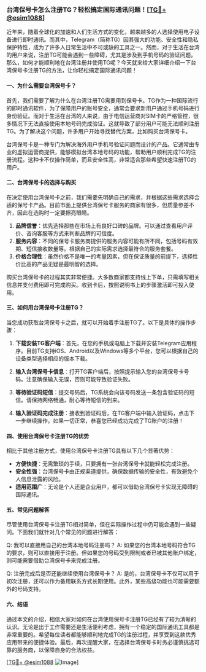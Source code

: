 ### 台湾保号卡怎么注册TG？轻松搞定国际通讯问题！[[TG💪+ @esim1088](https://t.me/s/esim1088)]

近年来，随着全球化的加速和人们生活方式的变化，越来越多的人选择使用电子设备进行即时通讯。而其中，Telegram（简称TG）因其强大的功能、安全性和隐私保护特性，成为了许多人日常生活中不可或缺的工具之一。然而，对于生活在台湾的用户来说，注册TG可能会遇到一些障碍，尤其是涉及到手机号码的验证问题。那么，如何才能顺利地在台湾注册并使用TG呢？今天就来给大家详细介绍一下台湾保号卡注册TG的方法，让你轻松搞定国际通讯问题！

#### 一、为什么需要台湾保号卡？

首先，我们需要了解为什么在台湾注册TG需要用到保号卡。TG作为一种国际流行的即时通讯软件，为了保障用户的账号安全，通常会要求新用户通过手机号码进行身份验证。而对于生活在台湾的人来说，由于电信运营商对SIM卡的严格管控，很多情况下无法直接使用本地号码完成验证。这就导致了部分用户可能无法顺利注册TG。为了解决这个问题，许多用户开始寻找替代方案，比如购买台湾保号卡。

台湾保号卡是一种专门为解决海外用户手机号验证问题而设计的产品。它通常由专业的虚拟运营商提供，能够模拟台湾本地号码的功能，帮助用户顺利完成TG的注册流程。这种卡不仅操作简单，而且安全性高，非常适合那些希望快速注册TG的用户。

#### 二、台湾保号卡的选择与购买

在决定使用台湾保号卡之前，我们需要先明确自己的需求，并根据这些需求选择合适的保号卡产品。目前市面上提供台湾保号卡服务的商家有很多，但质量参差不齐，因此在选购时一定要擦亮眼睛。

1. **品牌信誉**：优先选择那些在市场上有良好口碑的品牌。可以通过查看用户评价、咨询客服等方式来判断品牌的可信度。
2. **服务内容**：不同的保号卡服务商提供的服务内容可能有所不同，包括号码有效期、短信接收数量等。根据自己的实际需求选择最符合的服务套餐。
3. **价格合理性**：虽然价格不是唯一的考量因素，但在保证质量的前提下，选择性价比高的产品无疑是最明智的选择。

购买台湾保号卡的过程其实非常便捷。大多数商家都支持线上下单，只需填写相关信息并支付费用即可完成购买。收到卡后，按照说明书上的步骤激活即可投入使用。

#### 三、如何用台湾保号卡注册TG？

当您成功获取台湾保号卡之后，就可以开始着手注册TG了。以下是具体的操作步骤：

1. **下载安装TG客户端**：首先，在您的手机或电脑上下载并安装Telegram应用程序。目前TG支持iOS、Android以及Windows等多个平台，您可以根据自己的设备类型选择相应的版本下载。

2. **输入台湾保号卡信息**：打开TG客户端后，按照提示输入您的台湾保号卡号码。注意确保输入无误，否则可能导致验证失败。

3. **等待验证码短信**：提交号码后，TG系统会向该号码发送一条包含验证码的短信。请保持网络畅通，耐心等待短信的到来。

4. **输入验证码完成注册**：接收到验证码后，在TG客户端中输入验证码，点击下一步继续操作。如果一切正常，恭喜您已经成功完成了TG账户的注册！

#### 四、使用台湾保号卡注册TG的优势

相比于其他注册方式，使用台湾保号卡注册TG具有以下几个显著优势：

- **方便快捷**：无需繁琐的手续，只要拥有一张台湾保号卡就能轻松完成注册。
- **安全性强**：台湾保号卡由正规渠道提供，确保数据传输的安全性，有效避免个人信息泄露的风险。
- **适用范围广**：无论是个人还是企业用户，都可以借助台湾保号卡实现无障碍的国际通讯。

#### 五、常见问题解答

尽管使用台湾保号卡注册TG相对简单，但在实际操作过程中仍可能会遇到一些疑问。下面我们就针对几个常见的问题进行解答：

Q: 我可以直接用自己的台湾本地号码注册吗？
A: 如果您的台湾本地号码符合TG的要求，则可以直接用于注册。但如果您的号码受到限制或者已被其他账户绑定，则可能需要借助台湾保号卡来完成注册。

Q: 注册完成后是否还能继续使用台湾保号卡？
A: 是的，台湾保号卡不仅可以用于初次注册，还可以作为备用联系方式长期使用。此外，某些高级功能也可能需要额外的号码支持。

#### 六、结语

通过本文的介绍，相信大家对如何在台湾使用保号卡注册TG已经有了较为清晰的认识。无论是出于工作需要还是生活便利考虑，拥有一个稳定的国际通讯工具都是非常重要的。希望每位读者都能够顺利地完成TG的注册过程，并享受到这款优秀应用带来的便捷体验。最后，再次提醒大家，在选择台湾保号卡时务必谨慎挑选可靠的服务商，以保障自身的合法权益。

[[TG💪+ @esim1088](https://t.me/s/esim1088) ![Image](https://i.postimg.cc/4NQfJmqS/Snipaste-2025-05-13-00-14-12.png)]